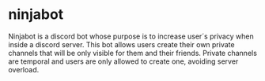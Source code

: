 # ninjabot
Ninjabot is a discord bot whose purpose is to increase user´s privacy when inside a discord server.
This bot allows users create their own private channels that will be only visible for them and their friends.
Private channels are temporal and users are only allowed to create one, avoiding server overload.